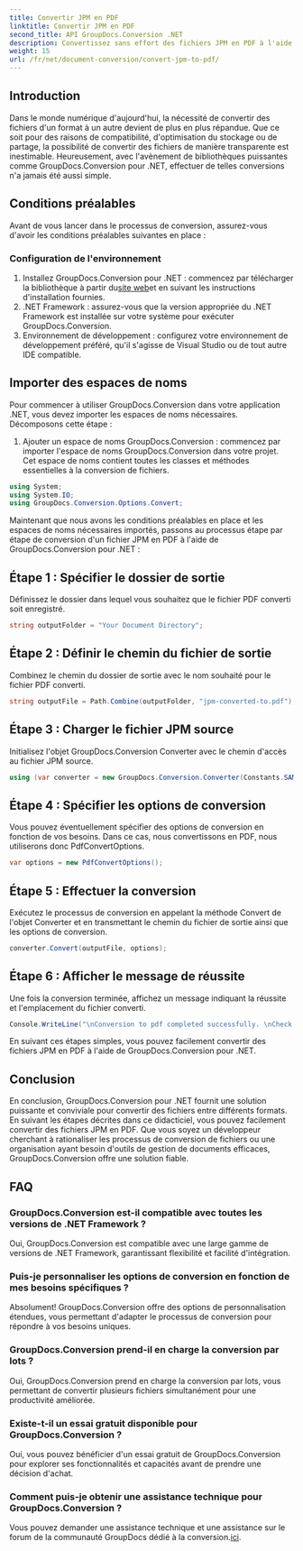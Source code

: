 ```yaml
---
title: Convertir JPM en PDF
linktitle: Convertir JPM en PDF
second_title: API GroupDocs.Conversion .NET
description: Convertissez sans effort des fichiers JPM en PDF à l'aide de GroupDocs.Conversion pour .NET. Rationalisez facilement vos processus de conversion de fichiers.
weight: 15
url: /fr/net/document-conversion/convert-jpm-to-pdf/
---
```

## Introduction
Dans le monde numérique d'aujourd'hui, la nécessité de convertir des fichiers d'un format à un autre devient de plus en plus répandue. Que ce soit pour des raisons de compatibilité, d'optimisation du stockage ou de partage, la possibilité de convertir des fichiers de manière transparente est inestimable. Heureusement, avec l'avènement de bibliothèques puissantes comme GroupDocs.Conversion pour .NET, effectuer de telles conversions n'a jamais été aussi simple.
## Conditions préalables
Avant de vous lancer dans le processus de conversion, assurez-vous d'avoir les conditions préalables suivantes en place :
### Configuration de l'environnement
1.  Installez GroupDocs.Conversion pour .NET : commencez par télécharger la bibliothèque à partir du[site web](https://releases.groupdocs.com/conversion/net/)et en suivant les instructions d'installation fournies.
2. .NET Framework : assurez-vous que la version appropriée du .NET Framework est installée sur votre système pour exécuter GroupDocs.Conversion.
3. Environnement de développement : configurez votre environnement de développement préféré, qu'il s'agisse de Visual Studio ou de tout autre IDE compatible.

## Importer des espaces de noms
Pour commencer à utiliser GroupDocs.Conversion dans votre application .NET, vous devez importer les espaces de noms nécessaires. Décomposons cette étape :

1. Ajouter un espace de noms GroupDocs.Conversion : commencez par importer l'espace de noms GroupDocs.Conversion dans votre projet. Cet espace de noms contient toutes les classes et méthodes essentielles à la conversion de fichiers.
```csharp
using System;
using System.IO;
using GroupDocs.Conversion.Options.Convert;
```

Maintenant que nous avons les conditions préalables en place et les espaces de noms nécessaires importés, passons au processus étape par étape de conversion d'un fichier JPM en PDF à l'aide de GroupDocs.Conversion pour .NET :

## Étape 1 : Spécifier le dossier de sortie
Définissez le dossier dans lequel vous souhaitez que le fichier PDF converti soit enregistré.
```csharp
string outputFolder = "Your Document Directory";
```
## Étape 2 : Définir le chemin du fichier de sortie
Combinez le chemin du dossier de sortie avec le nom souhaité pour le fichier PDF converti.
```csharp
string outputFile = Path.Combine(outputFolder, "jpm-converted-to.pdf");
```
## Étape 3 : Charger le fichier JPM source
Initialisez l'objet GroupDocs.Conversion Converter avec le chemin d'accès au fichier JPM source.
```csharp
using (var converter = new GroupDocs.Conversion.Converter(Constants.SAMPLE_JPM))
```
## Étape 4 : Spécifier les options de conversion
Vous pouvez éventuellement spécifier des options de conversion en fonction de vos besoins. Dans ce cas, nous convertissons en PDF, nous utiliserons donc PdfConvertOptions.
```csharp
var options = new PdfConvertOptions();
```
## Étape 5 : Effectuer la conversion
Exécutez le processus de conversion en appelant la méthode Convert de l'objet Converter et en transmettant le chemin du fichier de sortie ainsi que les options de conversion.
```csharp
converter.Convert(outputFile, options);
```
## Étape 6 : Afficher le message de réussite
Une fois la conversion terminée, affichez un message indiquant la réussite et l'emplacement du fichier converti.
```csharp
Console.WriteLine("\nConversion to pdf completed successfully. \nCheck output in {0}", outputFolder);
```
En suivant ces étapes simples, vous pouvez facilement convertir des fichiers JPM en PDF à l'aide de GroupDocs.Conversion pour .NET.

## Conclusion
En conclusion, GroupDocs.Conversion pour .NET fournit une solution puissante et conviviale pour convertir des fichiers entre différents formats. En suivant les étapes décrites dans ce didacticiel, vous pouvez facilement convertir des fichiers JPM en PDF. Que vous soyez un développeur cherchant à rationaliser les processus de conversion de fichiers ou une organisation ayant besoin d'outils de gestion de documents efficaces, GroupDocs.Conversion offre une solution fiable.
## FAQ
### GroupDocs.Conversion est-il compatible avec toutes les versions de .NET Framework ?
Oui, GroupDocs.Conversion est compatible avec une large gamme de versions de .NET Framework, garantissant flexibilité et facilité d'intégration.
### Puis-je personnaliser les options de conversion en fonction de mes besoins spécifiques ?
Absolument! GroupDocs.Conversion offre des options de personnalisation étendues, vous permettant d'adapter le processus de conversion pour répondre à vos besoins uniques.
### GroupDocs.Conversion prend-il en charge la conversion par lots ?
Oui, GroupDocs.Conversion prend en charge la conversion par lots, vous permettant de convertir plusieurs fichiers simultanément pour une productivité améliorée.
### Existe-t-il un essai gratuit disponible pour GroupDocs.Conversion ?
Oui, vous pouvez bénéficier d'un essai gratuit de GroupDocs.Conversion pour explorer ses fonctionnalités et capacités avant de prendre une décision d'achat.
### Comment puis-je obtenir une assistance technique pour GroupDocs.Conversion ?
 Vous pouvez demander une assistance technique et une assistance sur le forum de la communauté GroupDocs dédié à la conversion.[ici](https://forum.groupdocs.com/c/conversion/11).